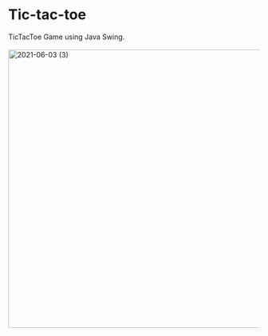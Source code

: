 # Tic-tac-toe
TicTacToe Game using Java Swing.
<br><br><img width="558" alt="2021-06-03 (3)" src="https://user-images.githubusercontent.com/70203511/120588094-36c35500-c454-11eb-94da-99f387aa35bf.png">
